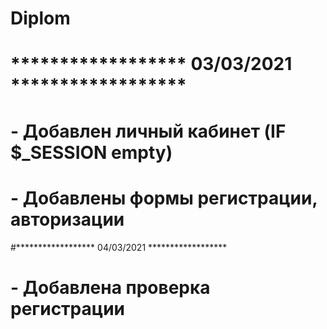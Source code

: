 # Diplom
# 
# ****************** 03/03/2021 ******************
# - Добавлен личный кабинет (IF $_SESSION empty)
# - Добавлены формы регистрации, авторизации
#****************** 04/03/2021 ****************** 
# - Добавлена проверка регистрации
